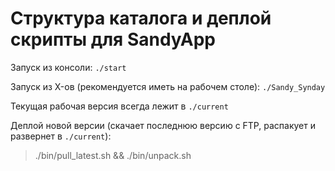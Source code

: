 # Структура каталога и деплой скрипты для SandyApp

Запуск из консоли: `./start`

Запуск из X-ов (рекомендуется иметь на рабочем столе): `./Sandy_Synday`

Текущая рабочая версия всегда лежит в `./current`

Деплой новой версии (скачает последнюю версию с FTP, распакует и развернет в `./current`):

> ./bin/pull_latest.sh && ./bin/unpack.sh 
